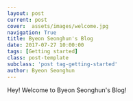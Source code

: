 ```yaml
---
layout: post
current: post
cover:  assets/images/welcome.jpg
navigation: True
title: Byeon Seonghun's Blog
date: 2017-07-27 10:00:00
tags: [Getting started]
class: post-template
subclass: 'post tag-getting-started'
author: Byeon Seonghun
---
```


Hey! Welcome to Byeon Seonghun's Blog!
